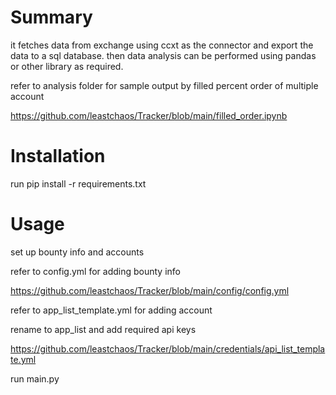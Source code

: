 # Summary

it fetches data from exchange using ccxt as the connector and export the data to a sql database.
then data analysis can be performed using pandas or other library as required.

refer to analysis folder for sample output by filled percent order of multiple account

https://github.com/leastchaos/Tracker/blob/main/filled_order.ipynb


# Installation
run pip install -r requirements.txt

# Usage

set up bounty info and accounts

refer to config.yml for adding bounty info

https://github.com/leastchaos/Tracker/blob/main/config/config.yml

refer to app_list_template.yml for adding account

rename to app_list and  add  required api keys

https://github.com/leastchaos/Tracker/blob/main/credentials/api_list_template.yml


run main.py
